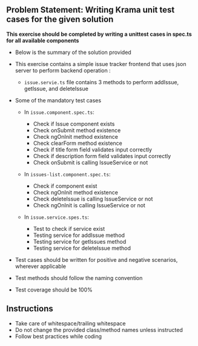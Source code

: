 ## Problem Statement: Writing Krama unit test cases for the given solution ##

**This exercise should be completed by writing a unittest cases in spec.ts for all available components**

- Below is the summary of the solution provided

- This exercise contains a simple issue tracker frontend that uses json server to perform backend operation :
  - `issue.servie.ts` file contains 3 methods to perform addIssue, getIssue, and deleteIssue

- Some of the mandatory test cases

    - In `issue.component.spec.ts`:
      + Check if Issue component exists
      + Check onSubmit method existence
      + Check ngOnInit method existence
      + Check clearForm method existence
      + Check if title form field validates input correctly
      + Check if description form field validates input correctly
      + Check onSubmit is calling IssueService or not

    - In `issues-list.component.spec.ts`:
      + Check if component exist
      + Check ngOnInit method existence
      + Check deleteIssue is calling IssueService or not
      + Check ngOnInit is calling IssueService or not

    - In `issue.service.spes.ts`:
      + Test to check if service exist
      + Testing service for addIssue method
      + Testing service for getIssues method
      + Testing service for deleteIssue method
      
- Test cases should be written for positive and negative scenarios, wherever applicable
- Test methods should follow the naming convention
- Test coverage should be 100%

## Instructions

- Take care of whitespace/trailing whitespace
- Do not change the provided class/method names unless instructed
- Follow best practices while coding
